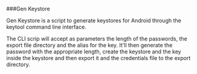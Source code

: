 ###Gen Keystore

Gen Keystore is a script to generate keystores for Android through the keytool command line interface.

The CLI scrip will accept as parameters the length of the passwords, the export file directory and the alias for the key. It'll then generate the password with the appropriate length, create the keystore and the key inside the keystore and then export it and the credentials file to the export directory.